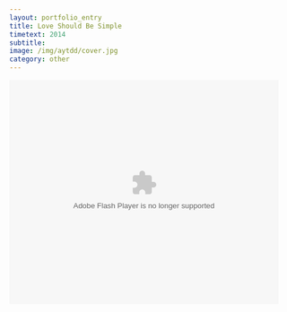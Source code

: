 ```yaml
---
layout: portfolio_entry
title: Love Should Be Simple
timetext: 2014
subtitle: 
image: /img/aytdd/cover.jpg
category: other
---
```


<embed src="http://www.tudou.com/v/4BoGCDYnyzM/&resourceId=0_05_02_99&tid=0/v.swf" type="application/x-shockwave-flash" allowscriptaccess="always" allowfullscreen="true" wmode="opaque" width="480" height="400"></embed>
